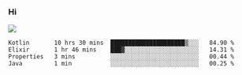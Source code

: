 ### Hi
[![](https://img.shields.io/badge/discord-jonatsp%234844-7289DA?logo=discord)](https://discord.com/users/239510668687048717)
<!--START_SECTION:waka-->
```text
Kotlin       10 hrs 30 mins  █████████████████████▒░░░   84.90 % 
Elixir       1 hr 46 mins    ███▓░░░░░░░░░░░░░░░░░░░░░   14.31 % 
Properties   3 mins          ░░░░░░░░░░░░░░░░░░░░░░░░░   00.44 % 
Java         1 min           ░░░░░░░░░░░░░░░░░░░░░░░░░   00.25 % 
```
<!--END_SECTION:waka-->
